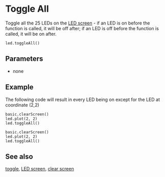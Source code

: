 # Toggle All

Toggle all the 25 LEDs on the [LED screen](/device/screen) - if an LED is on before the function is called, it will be off after; if an LED is off before the function is called, it will be on after.

```sig
led.toggleAll()
```

## Parameters

* none

## Example

The following code will result in every LED being on except for the LED at coordinate (2,2)

```blocks
basic.clearScreen()
led.plot(2, 2)
led.toggleAll()
```

```sim
basic.clearScreen()
led.plot(2, 2)
led.toggleAll()
```

## See also

[toggle](/makecode-blockeditor/reference/led/toggle), [LED screen](/device/screen), [clear screen](/makecode-blockeditor/reference/basic/clear-screen)

